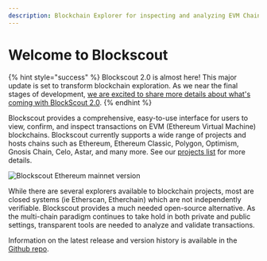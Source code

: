 ```yaml
---
description: Blockchain Explorer for inspecting and analyzing EVM Chains.
---
```


# Welcome to Blockscout

{% hint style="success" %}
Blockscout 2.0 is almost here! This major update is set to transform blockchain exploration. As we near the final stages of development, [we are excited to share more details about what's coming with BlockScout 2.0](about/roadmap/blockscout-2.0.md).
{% endhint %}

Blockscout provides a comprehensive, easy-to-use interface for users to view, confirm, and inspect transactions on EVM (Ethereum Virtual Machine) blockchains. Blockscout currently supports a wide range of projects and hosts chains such as Ethereum, Ethereum Classic, Polygon, Optimism, Gnosis Chain, Celo, Astar, and many more. See our [projects list](about/projects.md) for more details.

![Blockscout Ethereum mainnet version](.gitbook/assets/ethereum-instance.png)

While there are several explorers available to blockchain projects, most are closed systems (ie Etherscan, Etherchain) which are not independently verifiable. Blockscout provides a much needed open-source alternative. As the multi-chain paradigm continues to take hold in both private and public settings, transparent tools are needed to analyze and validate transactions.

Information on the latest release and version history is available in the [Github repo](https://github.com/blockscout/blockscout/releases).
